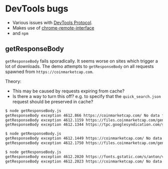 # DevTools bugs

* Various issues with [DevTools Protocol](https://chromedevtools.github.io/devtools-protocol/).
* Makes use of [chrome-remote-interface](https://github.com/cyrus-and/chrome-remote-interface)
* and `npm`

## getResponseBody

`getResponseBody` fails sporadically. It seems worse on sites which trigger a lot of downloads. The demo attempts to  `getResponseBody` on all requests spawned from `https://coinmarketcap.com`.

Theory:
* This may be caused by requests expiring from cache?
* Is there a way to turn this off? e.g. to specify that the `quick_search.json` request should be preserved in cache?

```bash
$ node getResponseBody.js
getResponseBody exception 4612.866 https://coinmarketcap.com/ No data found for resource with given identifier
getResponseBody exception 4612.1159 https://files.coinmarketcap.com/generated/search/quick_search.json No data found for resource with given identifier
getResponseBody exception 4612.1344 https://tpc.googlesyndication.com/sadbundle/$csp%3Der3%26dns%3Doff$/16013109180847449435/index.html No data found for resource with given identifier

$ node getResponseBody.js
getResponseBody exception 4612.1449 https://coinmarketcap.com/ No data found for resource with given identifier
getResponseBody exception 4612.1750 https://files.coinmarketcap.com/generated/search/quick_search.json No data found for resource with given identifier

$ node getResponseBody.js
getResponseBody exception 4612.2020 https://fonts.gstatic.com/s/anton/v9/o-91-t7-bPc7W26HmS2N4Q.woff2 No resource with given identifier found
getResponseBody exception 4612.2023 https://coinmarketcap.com/ No data found for resource with given identifier
```